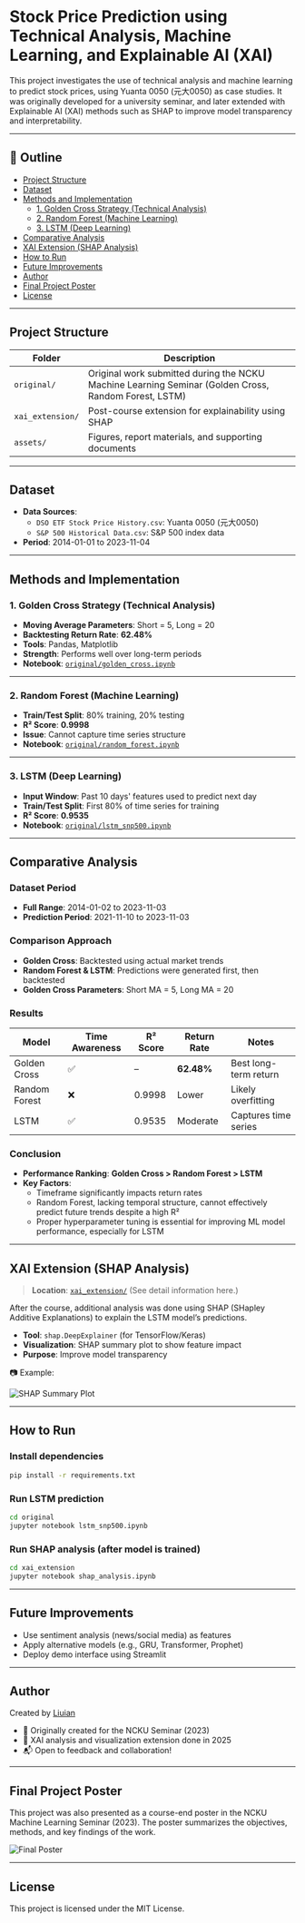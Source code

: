 # Stock Price Prediction using Technical Analysis, Machine Learning, and Explainable AI (XAI)

This project investigates the use of technical analysis and machine learning to predict stock prices, using Yuanta 0050 (元大0050) as case studies. It was originally developed for a university seminar, and later extended with Explainable AI (XAI) methods such as SHAP to improve model transparency and interpretability.

---
## 📑 Outline

- [Project Structure](#project-structure)
- [Dataset](#dataset)
- [Methods and Implementation](#methods-and-implementation)
  - [1. Golden Cross Strategy (Technical Analysis)](#1-golden-cross-strategy-technical-analysis)
  - [2. Random Forest (Machine Learning)](#2-random-forest-machine-learning)
  - [3. LSTM (Deep Learning)](#3-lstm-deep-learning)
- [Comparative Analysis](#comparative-analysis)
- [XAI Extension (SHAP Analysis)](#xai-extension-shap-analysis)
- [How to Run](#how-to-run)
- [Future Improvements](#future-improvements)
- [Author](#author)
- [Final Project Poster](#final-project-poster)
- [License](#license)

---

## Project Structure

| Folder          | Description |
|-----------------|-------------|
| `original/`     | Original work submitted during the NCKU Machine Learning Seminar (Golden Cross, Random Forest, LSTM) |
| `xai_extension/`| Post-course extension for explainability using SHAP |
| `assets/`       | Figures, report materials, and supporting documents |

---

## Dataset

- **Data Sources**:
  - `DSO ETF Stock Price History.csv`: Yuanta 0050 (元大0050)
  - `S&P 500 Historical Data.csv`: S&P 500 index data
- **Period**: 2014-01-01 to 2023-11-04

---

## Methods and Implementation

### 1. Golden Cross Strategy (Technical Analysis)
- **Moving Average Parameters**: Short = 5, Long = 20
- **Backtesting Return Rate**: **62.48%**
- **Tools**: Pandas, Matplotlib
- **Strength**: Performs well over long-term periods
- **Notebook**: [`original/golden_cross.ipynb`](original/golden_cross.ipynb)

---

### 2. Random Forest (Machine Learning)
- **Train/Test Split**: 80% training, 20% testing
- **R² Score**: **0.9998**
- **Issue**: Cannot capture time series structure
- **Notebook**: [`original/random_forest.ipynb`](original/random_forest.ipynb)

---

### 3. LSTM (Deep Learning)
- **Input Window**: Past 10 days' features used to predict next day
- **Train/Test Split**: First 80% of time series for training
- **R² Score**: **0.9535**
- **Notebook**: [`original/lstm_snp500.ipynb`](original/lstm_snp500.ipynb)

---

## Comparative Analysis

### Dataset Period

- **Full Range**: 2014-01-02 to 2023-11-03  
- **Prediction Period**: 2021-11-10 to 2023-11-03

### Comparison Approach

- **Golden Cross**: Backtested using actual market trends  
- **Random Forest & LSTM**: Predictions were generated first, then backtested  
- **Golden Cross Parameters**: Short MA = 5, Long MA = 20

### Results

| Model         | Time Awareness | R² Score | Return Rate | Notes                 |
|---------------|----------------|----------|-------------|------------------------|
| Golden Cross  | ✅              | –        | **62.48%**  | Best long-term return |
| Random Forest | ❌              | 0.9998   | Lower       | Likely overfitting    |
| LSTM          | ✅              | 0.9535   | Moderate    | Captures time series  |

### Conclusion

- **Performance Ranking**: **Golden Cross > Random Forest > LSTM**
- **Key Factors**:
  - Timeframe significantly impacts return rates
  - Random Forest, lacking temporal structure, cannot effectively predict future trends despite a high R²
  - Proper hyperparameter tuning is essential for improving ML model performance, especially for LSTM

---

## XAI Extension (SHAP Analysis)

> **Location**: [`xai_extension/`](xai_extension/) (See detail information here.)

After the course, additional analysis was done using SHAP (SHapley Additive Explanations) to explain the LSTM model’s predictions.

- **Tool**: `shap.DeepExplainer` (for TensorFlow/Keras)
- **Visualization**: SHAP summary plot to show feature impact
- **Purpose**: Improve model transparency

📷 Example:

![SHAP Summary Plot](xai_extension/shap_summary.png)

---

## How to Run

### Install dependencies

```bash
pip install -r requirements.txt
```


### Run LSTM prediction

```bash
cd original
jupyter notebook lstm_snp500.ipynb
```

### Run SHAP analysis (after model is trained)

```bash
cd xai_extension
jupyter notebook shap_analysis.ipynb
```

---

## Future Improvements

* Use sentiment analysis (news/social media) as features
* Apply alternative models (e.g., GRU, Transformer, Prophet)
* Deploy demo interface using Streamlit

---

## Author

Created by [Liuian](https://github.com/Liuian)

* 🏫 Originally created for the NCKU Seminar (2023)
* 🔧 XAI analysis and visualization extension done in 2025
* 📬 Open to feedback and collaboration!

---

## Final Project Poster

This project was also presented as a course-end poster in the NCKU Machine Learning Seminar (2023). The poster summarizes the objectives, methods, and key findings of the work.

![Final Poster](https://github.com/Liuian/predict-stock-price_independent-study_NCKU/blob/main/%E4%B8%8D%E5%88%86%E7%B3%BB%E5%B0%88%E9%A1%8C%E6%B5%B7%E5%A0%B1_page-0001.jpg)

---

## License

This project is licensed under the MIT License.


